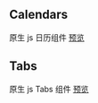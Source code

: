## Calendars
原生 js 日历组件 [预览](https://1103409364.github.io/exercise-JavaScript/wheel/JS/calendars/index.html)

## Tabs
原生 js Tabs 组件 [预览](https://1103409364.github.io/exercise-JavaScript/wheel/JS/Tabs/index.html)